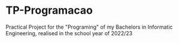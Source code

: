 # TP-Programacao
Practical Project for the "Programing" of my Bachelors in Informatic Engineering, realised in the school year of 2022/23
